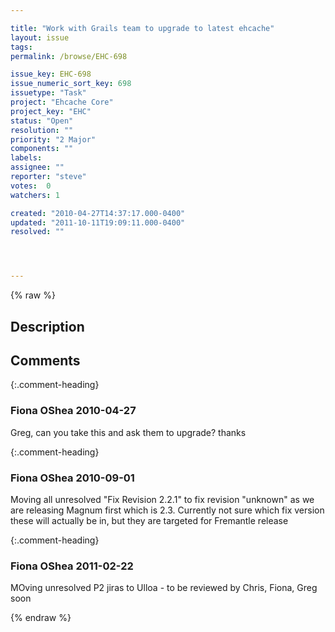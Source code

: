 ```yaml
---

title: "Work with Grails team to upgrade to latest ehcache"
layout: issue
tags: 
permalink: /browse/EHC-698

issue_key: EHC-698
issue_numeric_sort_key: 698
issuetype: "Task"
project: "Ehcache Core"
project_key: "EHC"
status: "Open"
resolution: ""
priority: "2 Major"
components: ""
labels: 
assignee: ""
reporter: "steve"
votes:  0
watchers: 1

created: "2010-04-27T14:37:17.000-0400"
updated: "2011-10-11T19:09:11.000-0400"
resolved: ""




---
```


{% raw %}

## Description

<div markdown="1" class="description">



</div>

## Comments


{:.comment-heading}
### **Fiona OShea** <span class="date">2010-04-27</span>

<div markdown="1" class="comment">

Greg, can you take this and ask them to upgrade? thanks

</div>


{:.comment-heading}
### **Fiona OShea** <span class="date">2010-09-01</span>

<div markdown="1" class="comment">

Moving all unresolved "Fix Revision 2.2.1" to fix revision "unknown" as we are releasing Magnum first which is 2.3. Currently not sure which fix version these will actually be in, but they are targeted for Fremantle release

</div>


{:.comment-heading}
### **Fiona OShea** <span class="date">2011-02-22</span>

<div markdown="1" class="comment">

MOving unresolved P2 jiras to Ulloa - to be reviewed by Chris, Fiona, Greg soon

</div>



{% endraw %}
